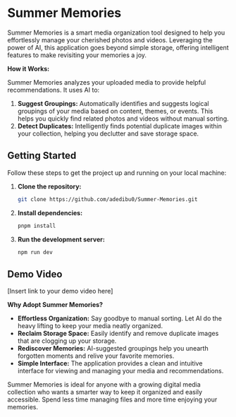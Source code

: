 # Summer Memories

Summer Memories is a smart media organization tool designed to help you effortlessly manage your cherished photos and videos. Leveraging the power of AI, this application goes beyond simple storage, offering intelligent features to make revisiting your memories a joy.

**How it Works:**

Summer Memories analyzes your uploaded media to provide helpful recommendations. It uses AI to:

1.  **Suggest Groupings:** Automatically identifies and suggests logical groupings of your media based on content, themes, or events. This helps you quickly find related photos and videos without manual sorting.
2.  **Detect Duplicates:** Intelligently finds potential duplicate images within your collection, helping you declutter and save storage space.

## Getting Started

Follow these steps to get the project up and running on your local machine:

1.  **Clone the repository:**

    ```bash
    git clone https://github.com/adedibu0/Summer-Memories.git
    ```

2.  **Install dependencies:**

    ```bash
    pnpm install
    ```

3.  **Run the development server:**

    ```bash
    npm run dev
    ```

## Demo Video

[Insert link to your demo video here]

**Why Adopt Summer Memories?**

- **Effortless Organization:** Say goodbye to manual sorting. Let AI do the heavy lifting to keep your media neatly organized.
- **Reclaim Storage Space:** Easily identify and remove duplicate images that are clogging up your storage.
- **Rediscover Memories:** AI-suggested groupings help you unearth forgotten moments and relive your favorite memories.
- **Simple Interface:** The application provides a clean and intuitive interface for viewing and managing your media and recommendations.

Summer Memories is ideal for anyone with a growing digital media collection who wants a smarter way to keep it organized and easily accessible. Spend less time managing files and more time enjoying your memories.
